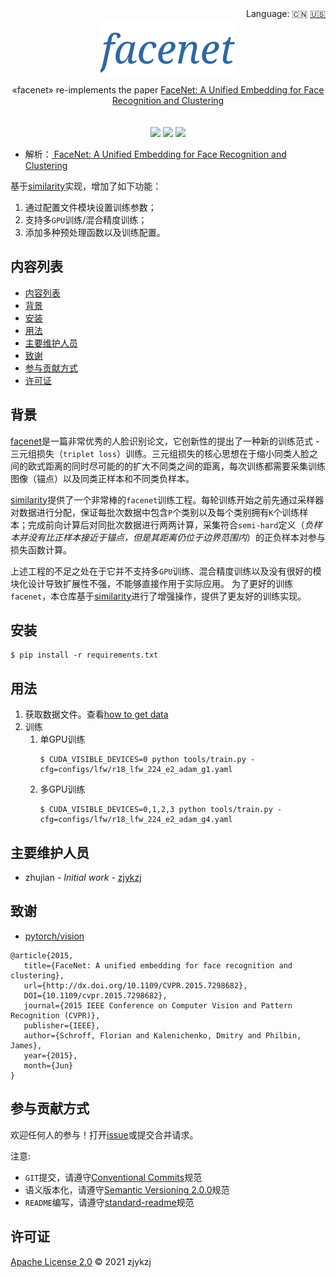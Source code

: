 <div align="right">
  Language:
    🇨🇳
  <a title="English" href="./README.md">🇺🇸</a>
</div>

 <div align="center"><a title="" href="https://github.com/ZJCV/facenet"><img align="center" src="./imgs/facenet.png"></a></div>

<p align="center">
  «facenet» re-implements the paper <a href="https://arxiv.org/abs/1503.03832">FaceNet: A Unified Embedding for Face Recognition and Clustering</a>
<br>
<br>
<br>
  <a href="https://github.com/RichardLitt/standard-readme"><img src="https://img.shields.io/badge/standard--readme-OK-green.svg?style=flat-square"></a>
  <a href="https://conventionalcommits.org"><img src="https://img.shields.io/badge/Conventional%20Commits-1.0.0-yellow.svg"></a>
  <a href="http://commitizen.github.io/cz-cli/"><img src="https://img.shields.io/badge/commitizen-friendly-brightgreen.svg"></a>
</p>

* 解析：[ FaceNet: A Unified Embedding for Face Recognition and Clustering](https://blog.zhujian.life/posts/d2015a83.html)

基于[similarity](https://github.com/pytorch/vision/tree/main/references/similarity)实现，增加了如下功能：

1. 通过配置文件模块设置训练参数；
2. 支持多`GPU`训练/混合精度训练；
3. 添加多种预处理函数以及训练配置。

## 内容列表

- [内容列表](#内容列表)
- [背景](#背景)
- [安装](#安装)
- [用法](#用法)
- [主要维护人员](#主要维护人员)
- [致谢](#致谢)
- [参与贡献方式](#参与贡献方式)
- [许可证](#许可证)

## 背景

[facenet](https://arxiv.org/abs/1503.03832)是一篇非常优秀的人脸识别论文，它创新性的提出了一种新的训练范式 - 三元组损失（`triplet loss`）训练。三元组损失的核心思想在于缩小同类人脸之间的欧式距离的同时尽可能的的扩大不同类之间的距离，每次训练都需要采集训练图像（锚点）以及同类正样本和不同类负样本。

[similarity](https://github.com/pytorch/vision/tree/main/references/similarity)提供了一个非常棒的`facenet`训练工程。每轮训练开始之前先通过采样器对数据进行分配，保证每批次数据中包含`P`个类别以及每个类别拥有`K`个训练样本；完成前向计算后对同批次数据进行两两计算，采集符合`semi-hard`定义（*负样本并没有比正样本接近于锚点，但是其距离仍位于边界范围内*）的正负样本对参与损失函数计算。

上述工程的不足之处在于它并不支持多`GPU`训练、混合精度训练以及没有很好的模块化设计导致扩展性不强，不能够直接作用于实际应用。 为了更好的训练`facenet`，本仓库基于[similarity](https://github.com/pytorch/vision/tree/main/references/similarity)进行了增强操作，提供了更友好的训练实现。

## 安装

```
$ pip install -r requirements.txt
```

## 用法

1. 获取数据文件。查看[how to get data](./docs/how-to-get-data.md)
2. 训练
   1. 单GPU训练
      ```angular2html
      $ CUDA_VISIBLE_DEVICES=0 python tools/train.py -cfg=configs/lfw/r18_lfw_224_e2_adam_g1.yaml
      ```
   2. 多GPU训练
      ```angular2html
      $ CUDA_VISIBLE_DEVICES=0,1,2,3 python tools/train.py -cfg=configs/lfw/r18_lfw_224_e2_adam_g4.yaml
      ```

## 主要维护人员

* zhujian - *Initial work* - [zjykzj](https://github.com/zjykzj)

## 致谢

* [ pytorch/vision](https://github.com/pytorch/vision)

```
@article{2015,
   title={FaceNet: A unified embedding for face recognition and clustering},
   url={http://dx.doi.org/10.1109/CVPR.2015.7298682},
   DOI={10.1109/cvpr.2015.7298682},
   journal={2015 IEEE Conference on Computer Vision and Pattern Recognition (CVPR)},
   publisher={IEEE},
   author={Schroff, Florian and Kalenichenko, Dmitry and Philbin, James},
   year={2015},
   month={Jun}
}
```

## 参与贡献方式

欢迎任何人的参与！打开[issue](https://github.com/ZJCV/facenet/issues)或提交合并请求。

注意:

* `GIT`提交，请遵守[Conventional Commits](https://www.conventionalcommits.org/en/v1.0.0-beta.4/)规范
* 语义版本化，请遵守[Semantic Versioning 2.0.0](https://semver.org)规范
* `README`编写，请遵守[standard-readme](https://github.com/RichardLitt/standard-readme)规范

## 许可证

[Apache License 2.0](LICENSE) © 2021 zjykzj